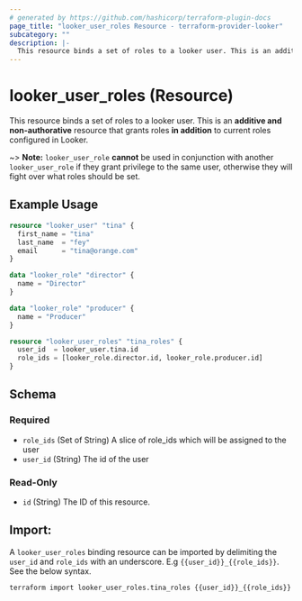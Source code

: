 ```yaml
---
# generated by https://github.com/hashicorp/terraform-plugin-docs
page_title: "looker_user_roles Resource - terraform-provider-looker"
subcategory: ""
description: |-
  This resource binds a set of roles to a looker user. This is an additive and non-authorative resource that grants roles in addition to current roles configured in Looker.
---
```


# looker_user_roles (Resource)


This resource binds a set of roles to a looker user. This is an **additive and non-authorative** resource that grants roles **in addition** to current roles configured in Looker.


~> **Note:** `looker_user_role` **cannot** be used in conjunction with another `looker_user_role` if they grant privilege to the same user, otherwise they will fight over what roles should be set.

## Example Usage 
```terraform 
resource "looker_user" "tina" {
  first_name = "tina"
  last_name  = "fey"
  email      = "tina@orange.com"
}

data "looker_role" "director" {
  name = "Director"
}

data "looker_role" "producer" {
  name = "Producer"
}

resource "looker_user_roles" "tina_roles" {
  user_id  = looker_user.tina.id
  role_ids = [looker_role.director.id, looker_role.producer.id]
}
```

<!-- schema generated by tfplugindocs -->
## Schema

### Required

- `role_ids` (Set of String) A slice of role_ids which will be assigned to the user
- `user_id` (String) The id of the user

### Read-Only

- `id` (String) The ID of this resource.


## Import: 

A `looker_user_roles` binding resource can be imported by delimiting the `user_id` and `role_ids` with an underscore. E.g `{{user_id}}_{{role_ids}}`. See the below syntax. 

```
terraform import looker_user_roles.tina_roles {{user_id}}_{{role_ids}}
```